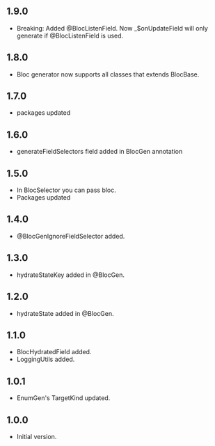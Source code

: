 ## 1.9.0
- Breaking: Added @BlocListenField. Now _$onUpdateField will only generate if @BlocListenField is used.

## 1.8.0
- Bloc generator now supports all classes that extends BlocBase.

## 1.7.0
- packages updated

## 1.6.0
- generateFieldSelectors field added in BlocGen annotation

## 1.5.0
- In BlocSelector you can pass bloc.
- Packages updated

## 1.4.0
- @BlocGenIgnoreFieldSelector added.

## 1.3.0
- hydrateStateKey added in @BlocGen.

## 1.2.0
- hydrateState added in @BlocGen.

## 1.1.0
- BlocHydratedField added.
- LoggingUtils added.

## 1.0.1
- EnumGen's TargetKind updated.

## 1.0.0
- Initial version.

